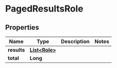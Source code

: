 

# PagedResultsRole


## Properties

| Name | Type | Description | Notes |
|------------ | ------------- | ------------- | -------------|
|**results** | [**List&lt;Role&gt;**](Role.md) |  |  |
|**total** | **Long** |  |  |



